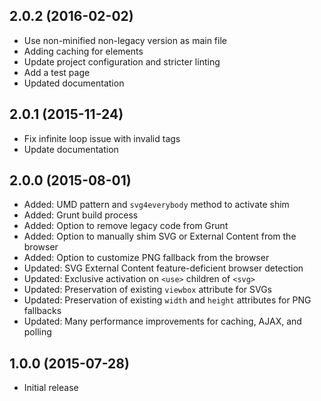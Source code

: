 ## 2.0.2 (2016-02-02)

- Use non-minified non-legacy version as main file
- Adding caching for elements
- Update project configuration and stricter linting
- Add a test page
- Updated documentation

## 2.0.1 (2015-11-24)

- Fix infinite loop issue with invalid <use> tags
- Update documentation

## 2.0.0 (2015-08-01)

- Added: UMD pattern and `svg4everybody` method to activate shim
- Added: Grunt build process
- Added: Option to remove legacy code from Grunt
- Added: Option to manually shim SVG or External Content from the browser
- Added: Option to customize PNG fallback from the browser
- Updated: SVG External Content feature-deficient browser detection
- Updated: Exclusive activation on `<use>` children of `<svg>`
- Updated: Preservation of existing `viewbox` attribute for SVGs
- Updated: Preservation of existing `width` and `height` attributes for PNG fallbacks
- Updated: Many performance improvements for caching, AJAX, and polling

## 1.0.0 (2015-07-28)

- Initial release
